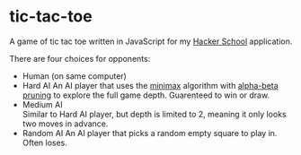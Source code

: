 tic-tac-toe
===========
A game of tic tac toe written in JavaScript for my [Hacker School](https://www.hackerschool.com/) application. 

There are four choices for opponents: 

* Human (on same computer)
* Hard AI
    An AI player that uses the [minimax](http://en.wikipedia.org/wiki/Minimax) algorithm with [alpha-beta pruning](http://en.wikipedia.org/wiki/Alpha%E2%80%93beta_pruning) to explore the full game depth. Guarenteed to win or draw.   
* Medium AI    
    Similar to Hard AI player, but depth is limited to 2, meaning it only looks two moves in advance. 
* Random AI
    An AI player that picks a random empty square to play in. Often loses. 

    
